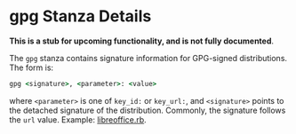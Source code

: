 # gpg Stanza Details

**This is a stub for upcoming functionality, and is not fully documented**.

The `gpg` stanza contains signature information for GPG-signed distributions. The form is:

```ruby
gpg <signature>, <parameter>: <value>
```

where `<parameter>` is one of `key_id:` or `key_url:`, and `<signature>` points to the detached signature of the distribution. Commonly, the signature follows the `url` value. Example: [libreoffice.rb](https://github.com/caskroom/homebrew-cask/blob/42abacc85798d8c0b8d3f47c70b62ee65ce5ceaa/Casks/libreoffice.rb#L16#L17).

